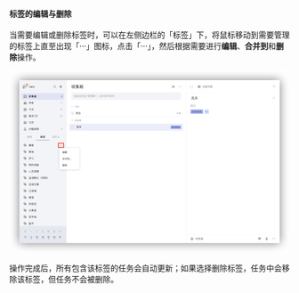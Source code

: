 #### 标签的编辑与删除

当需要编辑或删除标签时，可以在左侧边栏的「标签」下，将鼠标移动到需要管理的标签上直至出现「···」图标，点击「···」，然后根据需要进行**编辑**、**合并到**和**删除**操作。

![](../images/web/edittag.png) 

操作完成后，所有包含该标签的任务会自动更新；如果选择删除标签，任务中会移除该标签，但任务不会被删除。